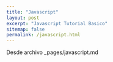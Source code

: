 ```yaml
---
title: "Javascript"
layout: post
excerpt: "Javascript Tutorial Basico"
sitemap: false
permalink: /javascript.html
---
```


Desde archivo _pages/javascript.md
